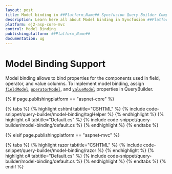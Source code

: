 ```yaml
---
layout: post
title: Model binding in ##Platform_Name## Syncfusion Query Builder Component
description: Learn here all about Model binding in Syncfusion ##Platform_Name## Query Builder component of Syncfusion Essential JS 2 and more.
platform: ej2-asp-core-mvc
control: Model Binding
publishingplatform: ##Platform_Name##
documentation: ug
---
```



# Model Binding Support

Model binding allows to bind properties for the components used in field, operator, and value columns. To implement model binding, assign [`fieldModel`](https://help.syncfusion.com/cr/aspnetcore-js2/Syncfusion.EJ2.QueryBuilder.QueryBuilder.html#Syncfusion_EJ2_QueryBuilder_QueryBuilder_FieldModel), [`operatorModel`](https://help.syncfusion.com/cr/aspnetcore-js2/Syncfusion.EJ2.QueryBuilder.QueryBuilder.html#Syncfusion_EJ2_QueryBuilder_QueryBuilder_OperatorModel), and [`valueModel`](https://help.syncfusion.com/cr/aspnetcore-js2/Syncfusion.EJ2.QueryBuilder.QueryBuilder.html#Syncfusion_EJ2_QueryBuilder_QueryBuilder_ValueModel) properties in QueryBuilder.

{% if page.publishingplatform == "aspnet-core" %}

{% tabs %}
{% highlight cshtml tabtitle="CSHTML" %}
{% include code-snippet/query-builder/model-binding/tagHelper %}
{% endhighlight %}
{% highlight c# tabtitle="Default.cs" %}
{% include code-snippet/query-builder/model-binding/default.cs %}
{% endhighlight %}
{% endtabs %}

{% elsif page.publishingplatform == "aspnet-mvc" %}

{% tabs %}
{% highlight razor tabtitle="CSHTML" %}
{% include code-snippet/query-builder/model-binding/razor %}
{% endhighlight %}
{% highlight c# tabtitle="Default.cs" %}
{% include code-snippet/query-builder/model-binding/default.cs %}
{% endhighlight %}
{% endtabs %}
{% endif %}


